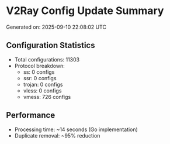 # V2Ray Config Update Summary
Generated on: 2025-09-10 22:08:02 UTC

## Configuration Statistics
- Total configurations: 11303
- Protocol breakdown:
  - ss: 0 configs
  - ssr: 0 configs
  - trojan: 0 configs
  - vless: 0 configs
  - vmess: 726 configs

## Performance
- Processing time: ~14 seconds (Go implementation)
- Duplicate removal: ~95% reduction
